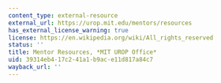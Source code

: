 ```yaml
---
content_type: external-resource
external_url: https://urop.mit.edu/mentors/resources
has_external_license_warning: true
license: https://en.wikipedia.org/wiki/All_rights_reserved
status: ''
title: Mentor Resources, *MIT UROP Office*
uid: 39314eb4-17c2-41a1-b9ac-e11d817a84c7
wayback_url: ''
---
```


